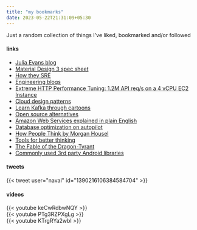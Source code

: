 ```yaml
---
title: "my bookmarks"
date: 2023-05-22T21:31:09+05:30
---
```


Just a random collection of things I've liked, bookmarked and/or followed

#### links

- [Julia Evans blog](https://jvns.ca/)
- [Material Design 3 spec sheet](https://m3.material.io/components)
- [How they SRE](https://github.com/upgundecha/howtheysre)
- [Engineering blogs](https://github.com/kilimchoi/engineering-blog)
- [Extreme HTTP Performance Tuning: 1.2M API req/s on a 4 vCPU EC2 Instance](https://talawah.io/blog/extreme-http-performance-tuning-one-point-two-million/?utm_source=pocket_saves)
- [Cloud design patterns](https://learn.microsoft.com/en-us/azure/architecture/patterns/)
- [Learn Kafka through cartoons](https://www.gentlydownthe.stream/)
- [Open source alternatives](https://www.btw.so/open-source-alternatives)
- [Amazon Web Services explained in plain English](https://expeditedsecurity.com/aws-in-plain-english)
- [Database optimization on autopilot](https://ottertune.com/)
- [How People Think by Morgan Housel](https://collabfund.com/blog/think/)
- [Tools for better thinking](https://untools.co/)
- [The Fable of the Dragon-Tyrant](https://nickbostrom.com/fable/dragon)
- [Commonly used 3rd party Android libraries](https://www.reddit.com/r/androiddev/comments/ryboka/comment/hrnx8h9/)

#### tweets

{{< tweet user="naval" id="1390216106384584704" >}}

#### videos

{{< youtube keCwRdbwNQY >}}\
{{< youtube PTg3RZPXgLg >}}\
{{< youtube KTrgRYa2wbI >}}
